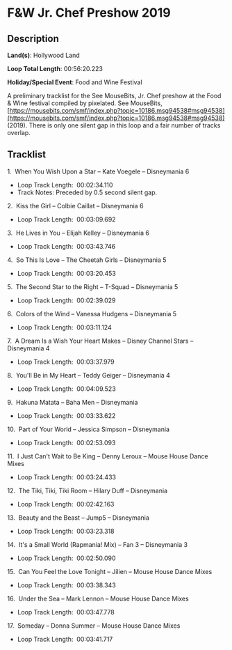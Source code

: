 # F&W Jr. Chef Preshow 2019

## Description

**Land(s)**: Hollywood Land

**Loop Total Length**: 00:56:20.223

**Holiday/Special Event**: Food and Wine Festival

A preliminary tracklist for the See MouseBits, Jr. Chef preshow at the Food & Wine festival compiled by pixelated. See MouseBits, [https://mousebits.com/smf/index.php?topic=10186.msg94538#msg94538](https://mousebits.com/smf/index.php?topic=10186.msg94538#msg94538) (2019). There is only one silent gap in this loop and a fair number of tracks overlap.

## Tracklist

1\.  When You Wish Upon a Star – Kate Voegele – Disneymania 6 

- Loop Track Length:  00:02:34.110
- Track Notes: Preceded by 0.5 second silent gap.

2\.  Kiss the Girl – Colbie Caillat – Disneymania 6 

- Loop Track Length:  00:03:09.692

3\.  He Lives in You – Elijah Kelley – Disneymania 6 

- Loop Track Length:  00:03:43.746

4\.  So This Is Love – The Cheetah Girls – Disneymania 5 

- Loop Track Length:  00:03:20.453

5\.  The Second Star to the Right – T-Squad – Disneymania 5 

- Loop Track Length:  00:02:39.029

6\.  Colors of the Wind – Vanessa Hudgens – Disneymania 5 

- Loop Track Length:  00:03:11.124

7\.  A Dream Is a Wish Your Heart Makes – Disney Channel Stars – Disneymania 4 

- Loop Track Length:  00:03:37.979

8\.  You'll Be in My Heart – Teddy Geiger – Disneymania 4 

- Loop Track Length:  00:04:09.523

9\.  Hakuna Matata – Baha Men – Disneymania 

- Loop Track Length:  00:03:33.622

10\.  Part of Your World – Jessica Simpson – Disneymania 

- Loop Track Length:  00:02:53.093

11\.  I Just Can't Wait to Be King – Denny Leroux – Mouse House Dance Mixes 

- Loop Track Length:  00:03:24.433

12\.  The Tiki, Tiki, Tiki Room – Hilary Duff – Disneymania 

- Loop Track Length:  00:02:42.163

13\.  Beauty and the Beast – Jump5 – Disneymania 

- Loop Track Length:  00:03:23.318

14\.  It's a Small World (Rapmania! Mix) – Fan 3 – Disneymania 3 

- Loop Track Length:  00:02:50.090

15\.  Can You Feel the Love Tonight – Jilien – Mouse House Dance Mixes 

- Loop Track Length:  00:03:38.343

16\.  Under the Sea – Mark Lennon – Mouse House Dance Mixes 

- Loop Track Length:  00:03:47.778

17\.  Someday – Donna Summer – Mouse House Dance Mixes 

- Loop Track Length:  00:03:41.717
